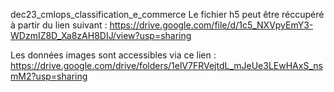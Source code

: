 dec23_cmlops_classification_e_commerce
Le fichier h5 peut être réccupéré à partir du lien suivant : https://drive.google.com/file/d/1c5_NXVpyEmY3-WDzmIZ8D_Xa8zAH8DIJ/view?usp=sharing

Les données images sont accessibles via ce lien : https://drive.google.com/drive/folders/1elV7FRVejtdL_mJeUe3LEwHAxS_nsmM2?usp=sharing
